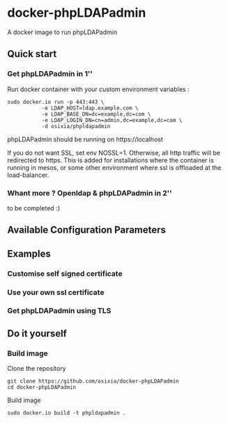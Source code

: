 # docker-phpLDAPadmin

A docker image to run phpLDAPadmin

## Quick start

### Get phpLDAPadmin in 1''
Run docker container with your custom environment variables :

    sudo docker.io run -p 443:443 \
               -e LDAP_HOST=ldap.example.com \
               -e LDAP_BASE_DN=dc=example,dc=com \
               -e LDAP_LOGIN_DN=cn=admin,dc=example,dc=com \
               -d osixia/phpldapadmin

phpLDAPadmin should be running on https://localhost

If you do not want SSL, set env NOSSL=1. Otherwise, all http traffic will be redirected to https. This is added for installations where the container is running in mesos, or some other environment where ssl is offloaded at the load-balancer.

### Whant more ? Openldap & phpLDAPadmin in 2''

to be completed :)


## Available Configuration Parameters

## Examples

### Customise self signed certificate

### Use your own ssl certificate

### Get phpLDAPadmin using TLS


## Do it yourself

### Build image

Clone the repository

    git clone https://github.com/osixia/docker-phpLDAPadmin
    cd docker-phpLDAPadmin

Build image

    sudo docker.io build -t phpldapadmin .

